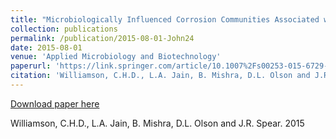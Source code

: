 ```yaml
---
title: "Microbiologically Influenced Corrosion Communities Associated with Fuel-grade Ethanol Environments"
collection: publications
permalink: /publication/2015-08-01-John24
date: 2015-08-01
venue: 'Applied Microbiology and Biotechnology'
paperurl: 'https://link.springer.com/article/10.1007%2Fs00253-015-6729-4'
citation: 'Williamson, C.H.D., L.A. Jain, B. Mishra, D.L. Olson and J.R. Spear.  2015'
---
```


<a href='https://link.springer.com/article/10.1007%2Fs00253-015-6729-4'>Download paper here</a>

 Williamson, C.H.D., L.A. Jain, B. Mishra, D.L. Olson and J.R. Spear.  2015
